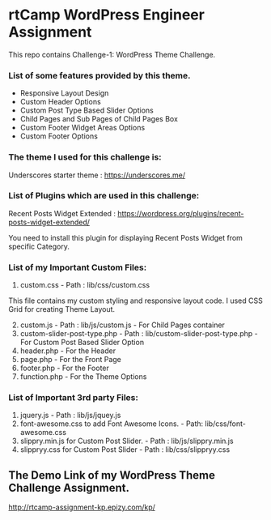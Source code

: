 # rtCamp WordPress Engineer Assignment

This repo contains Challenge-1: WordPress Theme Challenge.

### List of some features provided by this theme.

* Responsive Layout Design
* Custom Header Options
* Custom Post Type Based Slider Options
* Child Pages and Sub Pages of Child Pages Box 
* Custom Footer Widget Areas Options
* Custom Footer Options

### The theme I used for this challenge is:
 
 Underscores starter theme : https://underscores.me/

### List of Plugins which are used in this challenge:

 Recent Posts Widget Extended : https://wordpress.org/plugins/recent-posts-widget-extended/
 
 You need to install this plugin for displaying Recent Posts Widget from specific Category.

### List of my Important Custom Files:

1. custom.css - Path : lib/css/custom.css

 This file contains my custom styling and responsive layout code.
 I used CSS Grid for creating Theme Layout.

2. custom.js - Path : lib/js/custom.js - For Child Pages container
3. custom-slider-post-type.php - Path : lib/custom-slider-post-type.php - For Custom Post Based Slider Option 
4. header.php - For the Header
5. page.php - For the Front Page
6. footer.php - For the Footer
7. function.php -  For the Theme Options

### List of Important 3rd party Files:

1. jquery.js - Path : lib/js/jquey.js
2. font-awesome.css to add Font Awesome Icons. - Path: lib/css/font-awesome.css
3. slippry.min.js for Custom Post Slider. - Path : lib/js/slippry.min.js
4. slippryy.css for Custom Post Slider - Path : lib/css/slippryy.css

##  The Demo Link of my WordPress Theme Challenge Assignment.

http://rtcamp-assignment-kp.epizy.com/kp/
